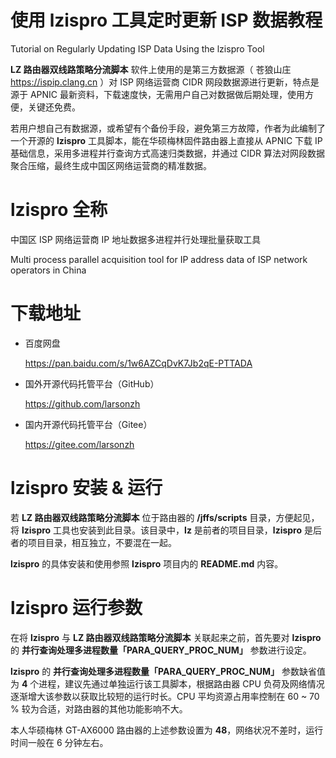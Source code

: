 # 使用 lzispro 工具定时更新 ISP 数据教程

Tutorial on Regularly Updating ISP Data Using the lzispro Tool

**LZ 路由器双线路策略分流脚本** 软件上使用的是第三方数据源（ 苍狼山庄 https://ispip.clang.cn ）对 ISP 网络运营商 CIDR 网段数据源进行更新，特点是源于 APNIC 最新资料，下载速度快，无需用户自己对数据做后期处理，使用方便，关键还免费。

若用户想自己有数据源，或希望有个备份手段，避免第三方故障，作者为此编制了一个开源的 **lzispro** 工具脚本，能在华硕梅林固件路由器上直接从 APNIC 下载 IP 基础信息，采用多进程并行查询方式高速归类数据，并通过 CIDR 算法对网段数据聚合压缩，最终生成中国区网络运营商的精准数据。

# lzispro 全称

中国区 ISP 网络运营商 IP 地址数据多进程并行处理批量获取工具

Multi process parallel acquisition tool for IP address data of ISP network operators in China

# 下载地址

- 百度网盘

    https://pan.baidu.com/s/1w6AZCqDvK7Jb2qE-PTTADA

- 国外开源代码托管平台（GitHub）

    https://github.com/larsonzh

- 国内开源代码托管平台（Gitee）

    https://gitee.com/larsonzh

# lzispro 安装 & 运行

若 **LZ 路由器双线路策略分流脚本** 位于路由器的 **/jffs/scripts** 目录，方便起见，将 **lzispro** 工具也安装到此目录。该目录中，**lz** 是前者的项目目录，**lzispro** 是后者的项目目录，相互独立，不要混在一起。

**lzispro** 的具体安装和使用参照 **lzispro** 项目内的 **README.md** 内容。

# lzispro 运行参数

在将 **lzispro** 与 **LZ 路由器双线路策略分流脚本** 关联起来之前，首先要对 **lzispro** 的 **并行查询处理多进程数量「PARA_QUERY_PROC_NUM」** 参数进行设定。

**lzispro** 的 **并行查询处理多进程数量「PARA_QUERY_PROC_NUM」** 参数缺省值为 **4** 个进程，建议先通过单独运行该工具脚本，根据路由器 CPU 负荷及网络情况逐渐增大该参数以获取比较短的运行时长。CPU 平均资源占用率控制在 60 ~ 70 % 较为合适，对路由器的其他功能影响不大。

本人华硕梅林 GT-AX6000 路由器的上述参数设置为 **48**，网络状况不差时，运行时间一般在 6 分钟左右。
